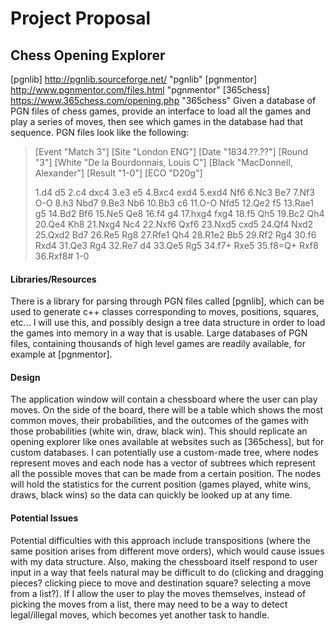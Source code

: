# Project Proposal
## Chess Opening Explorer

[pgnlib] http://pgnlib.sourceforge.net/ "pgnlib"
[pgnmentor] http://www.pgnmentor.com/files.html "pgnmentor"
[365chess] https://www.365chess.com/opening.php "365chess"
Given a database of PGN files of chess games, provide an interface to load all the games and play a series of moves, then see which games in the database had that sequence.
PGN files look like the following:
> [Event "Match 3"]
> [Site "London ENG"]
> [Date "1834.??.??"]
> [Round "3"]
> [White "De la Bourdonnais, Louis C"]
> [Black "MacDonnell, Alexander"]
> [Result "1-0"]
> [ECO "D20g"]
> 
> 1.d4 d5 2.c4 dxc4 3.e3 e5 4.Bxc4 exd4 5.exd4 Nf6 6.Nc3 Be7 
> 7.Nf3 O-O 8.h3 Nbd7 9.Be3 Nb6 10.Bb3 c6 11.O-O Nfd5 12.Qe2 
> f5 13.Rae1 g5 14.Bd2 Bf6 15.Ne5 Qe8 16.f4 g4 17.hxg4 fxg4 
> 18.f5 Qh5 19.Bc2 Qh4 20.Qe4 Kh8 21.Nxg4 Nc4 22.Nxf6 Qxf6 
> 23.Nxd5 cxd5 24.Qf4 Nxd2 25.Qxd2 Bd7 26.Re5 Rg8 27.Rfe1 Qh4 
> 28.R1e2 Bb5 29.Rf2 Rg4 30.f6 Rxd4 31.Qe3 Rg4 32.Re7 d4 
> 33.Qe5 Rg5 34.f7+ Rxe5 35.f8=Q+ Rxf8 36.Rxf8# 1-0

#### Libraries/Resources
There is a library for parsing through PGN files called [pgnlib], which can be used to generate c++ classes corresponding to moves, positions, squares, etc... I will use this, and possibly design a tree data structure in order to load the games into memory in a way that is usable. Large databases of PGN files, containing thousands of high level games are readily available, for example at [pgnmentor]. 
#### Design
The application window will contain a chessboard where the user can play moves. On the side of the board, there will be a table which shows the most common moves, their probabilities, and the outcomes of the games with those probabilities (white win, draw, black win). This should replicate an opening explorer like ones available at websites such as [365chess], but for custom databases.
I can potentially use a custom-made tree, where nodes represent moves and each node has a vector of subtrees which represent all the possible moves that can be made from a certain position. The nodes will hold the statistics for the current position (games played, white wins, draws, black wins) so the data can quickly be looked up at any time.
#### Potential Issues
Potential difficulties with this approach include transpositions (where the same position arises from different move orders), which would cause issues with my data structure. Also, making the chessboard itself respond to user input in a way that feels natural may be difficult to do (clicking and dragging pieces? clicking piece to move and destination square? selecting a move from a list?). If I allow the user to play the moves themselves, instead of picking the moves from a list, there may need to be a way to detect legal/illegal moves, which becomes yet another task to handle. 
